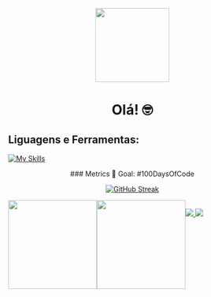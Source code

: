 <div align="center">
  <img height="150" src="https://media.giphy.com/media/M9gbBd9nbDrOTu1Mqx/giphy.gif"  />
</div>

<div align="center">
<h1>Olá! 🤓</h1>
</div>

###

<h2>Liguagens e Ferramentas:</h2>

[![My Skills](https://skillicons.dev/icons?i=aws,java,spring,angular,docker,kubernetes,html,css,js,vscode,eclipse,postman)](https://skillicons.dev)

<div align="center">
  ### Metrics
 🎯 Goal: #100DaysOfCode
 
 [![GitHub Streak](https://streak-stats.demolab.com/?user=luizcornelli&theme=tokyonight&hide_border=true)](https://git.io/streak-stats)
 
  <div style="display: flex;">
   <img height="180em" src="https://github-readme-stats.vercel.app/api?username=luizcornelli&show_icons=true&theme=tokyonight&hide_border=true&include_all_commits=true&count_private=true"/>
   <img height="180em" src="https://github-readme-stats.vercel.app/api/top-langs/?username=luizcornelli&layout=compact&langs_count=16&theme=tokyonight&hide_border=true"/>
 <div>
 <br/>
   
 <div> 
   <a href="mailto:seuemailaqui@gmail.com">
     <img src="https://img.shields.io/badge/Gmail-D14836?style=for-the-badge&logo=gmail&logoColor=white"/>
   </a>  <a href="https://www.linkedin.com/in/luizcornelli/" target="_blank"><img src="https://img.shields.io/badge/-LinkedIn-%230077B5?style=for-the-badge&logo=linkedin&logoColor=white" target="_blank"></a> 
 </div>
</div>
